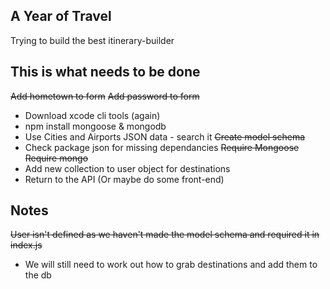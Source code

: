 ## A Year of Travel

Trying to build the best itinerary-builder

## This is what needs to be done

~~Add hometown to form~~
~~Add password to form~~
* Download xcode cli tools (again)
* npm install mongoose & mongodb
* Use Cities and Airports JSON data - search it
~~Create model schema~~
* Check package json for missing dependancies
~~Require Mongoose~~
~~Require mongo~~
* Add new collection to user object for destinations
* Return to the API (Or maybe do some front-end)


## Notes
~~User isn't defined as we haven't made the model schema and required it in index.js~~
* We will still need to work out how to grab destinations and add them to the db
